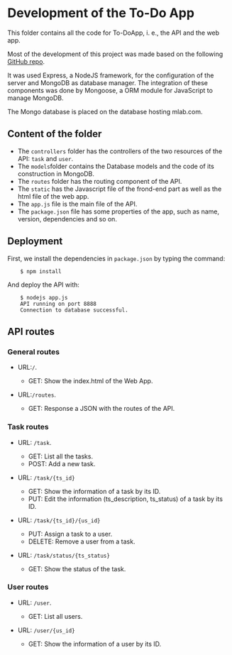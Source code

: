 # Development of the To-Do App

This folder contains all the code for To-DoApp, i. e., the API and the web app.

Most of the development of this project was made based on the following [GitHub repo](https://github.com/carlosazaustre/node-api-rest-example/tree/feature-express4).

It was used Express, a NodeJS framework, for the configuration of the server and MongoDB as database manager. The integration of these components was done by Mongoose, a ORM module for JavaScript to manage MongoDB.

The Mongo database is placed on the database hosting mlab.com.

## Content of the folder

 * The `controllers` folder has the controllers of the two resources of the API: `task` and `user`.
 * The `models`folder contains the Database models and the code of its construction in MongoDB.
 * The `routes` folder has the routing component of the API.
 * The `static` has the Javascript file of the frond-end part as well as the html file of the web app.
 * The `app.js` file is the main file of the API. 
 * The `package.json` file has some properties of the app, such as name, version, dependencies and so on.

## Deployment

First, we install the dependencies in `package.json` by typing the command:
``` 
    $ npm install  
```
And deploy the API with:
``` 
    $ nodejs app.js
    API running on port 8888
    Connection to database successful.
```

## API routes

### General routes

* URL:`/`.
    - GET: Show the index.html of the Web App.

* URL:`/routes`.
    - GET: Response a JSON with the routes of the API.

### Task routes

* URL: `/task`.
    - GET: List all the tasks.
    - POST: Add a new task.

* URL: `/task/{ts_id}` 
    - GET: Show the information of a task by its ID.
    - PUT: Edit the information (ts_description, ts_status) of a task by its ID.

* URL: `/task/{ts_id}/{us_id}` 
    - PUT: Assign a task to a user.
    - DELETE: Remove a user from a task.

* URL: `/task/status/{ts_status}` 
    - GET: Show the status of the task.

### User routes

* URL: `/user`.
    - GET: List all users.

* URL: `/user/{us_id}`
    - GET: Show the information of a user by its ID.
